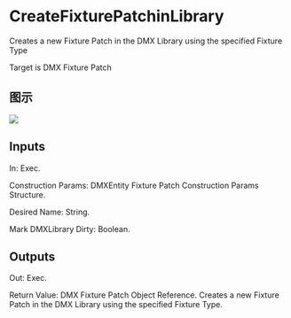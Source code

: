 # CreateFixturePatchinLibrary

Creates a new Fixture Patch in the DMX Library using the specified Fixture Type

Target is DMX Fixture Patch

## 图示

![]($-20221218-18432524.png)

## Inputs

In: Exec.

Construction Params: DMXEntity Fixture Patch Construction Params Structure.

Desired Name: String.

Mark DMXLibrary Dirty: Boolean.  

## Outputs

Out: Exec.

Return Value: DMX Fixture Patch Object Reference. Creates a new Fixture Patch in the DMX Library using the specified Fixture Type.


